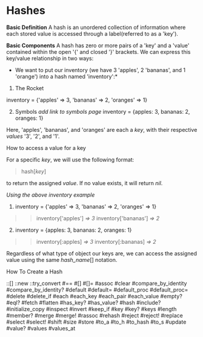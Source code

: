 Hashes
======

**Basic Definition**
A hash is an unordered collection of information where each stored value is accessed through a label(referred to as a 'key').


**Basic Components**
A hash has zero or more pairs of a 'key' and a 'value' contained within the open '{' and closed '}' brackets. We can express this key/value relationship in two ways: 

* We want to put our inventory (we have 3 'apples', 2 'bananas', and 1 'orange') into a hash named 'inventory':* 

1. The Rocket

inventory = {'apples' => 3, 'bananas' => 2, 'oranges' => 1}

2. Symbols
*add link to symbols page*
inventory = {apples: 3, bananas: 2, oranges: 1}

Here, 'apples', 'bananas', and 'oranges' are each a *key*, with their respective *values* '3', '2', and '1'.

How to access a value for a key

For a specific *key*, we will use the following format:

> hash[*key*]

to return the assigned *value*. If no value exists, it will return *nil*.

*Using the above inventory example*

1. inventory = {'apples' => 3, 'bananas' => 2, 'oranges' => 1}

> > inventory['apples'] 
> > *=> 3*
> > inventory['bananas'] 
> > *=> 2*

2. inventory = {apples: 3, bananas: 2, oranges: 1}

> > inventory[:apples] 
> > *=> 3*
> > inventory[:bananas] 
> > *=> 2*

Regardless of what type of object our keys are, we can access the assigned value using the same *hash_name*[] notation.

How To Create a Hash

::[]
::new
::try_convert
#==
#[]
#[]=
#assoc
#clear
#compare_by_identity
#compare_by_identity?
#default
#default=
#default_proc
#default_proc=
#delete
#delete_if
#each
#each_key
#each_pair
#each_value
#empty?
#eql?
#fetch
#flatten
#has_key?
#has_value?
#hash
#include?
#initialize_copy
#inspect
#invert
#keep_if
#key
#key?
#keys
#length
#member?
#merge
#merge!
#rassoc
#rehash
#reject
#reject!
#replace
#select
#select!
#shift
#size
#store
#to_a
#to_h
#to_hash
#to_s
#update
#value?
#values
#values_at

